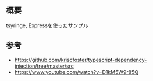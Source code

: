 ## 概要
tsyringe, Expressを使ったサンプル

## 参考
- https://github.com/kriscfoster/typescript-dependency-injection/tree/master/src
- https://www.youtube.com/watch?v=D1kM5W9r85Q
